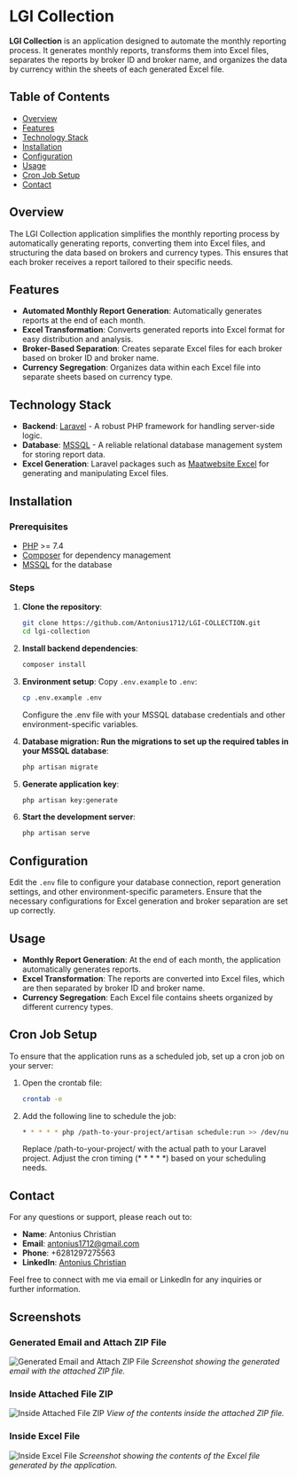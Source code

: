 # LGI Collection

**LGI Collection** is an application designed to automate the monthly reporting process. It generates monthly reports, transforms them into Excel files, separates the reports by broker ID and broker name, and organizes the data by currency within the sheets of each generated Excel file.

## Table of Contents
- [Overview](#overview)
- [Features](#features)
- [Technology Stack](#technology-stack)
- [Installation](#installation)
- [Configuration](#configuration)
- [Usage](#usage)
- [Cron Job Setup](#cron-job-setup)
- [Contact](#contact)

## Overview
The LGI Collection application simplifies the monthly reporting process by automatically generating reports, converting them into Excel files, and structuring the data based on brokers and currency types. This ensures that each broker receives a report tailored to their specific needs.

## Features
- **Automated Monthly Report Generation**: Automatically generates reports at the end of each month.
- **Excel Transformation**: Converts generated reports into Excel format for easy distribution and analysis.
- **Broker-Based Separation**: Creates separate Excel files for each broker based on broker ID and broker name.
- **Currency Segregation**: Organizes data within each Excel file into separate sheets based on currency type.

## Technology Stack
- **Backend**: [Laravel](https://laravel.com/) - A robust PHP framework for handling server-side logic.
- **Database**: [MSSQL](https://www.microsoft.com/en-us/sql-server/sql-server-downloads) - A reliable relational database management system for storing report data.
- **Excel Generation**: Laravel packages such as [Maatwebsite Excel](https://docs.laravel-excel.com/) for generating and manipulating Excel files.

## Installation

### Prerequisites
- [PHP](https://www.php.net/) >= 7.4
- [Composer](https://getcomposer.org/) for dependency management
- [MSSQL](https://www.microsoft.com/en-us/sql-server/sql-server-downloads) for the database

### Steps
1. **Clone the repository**:
   ```bash
   git clone https://github.com/Antonius1712/LGI-COLLECTION.git
   cd lgi-collection
   ```
2. **Install backend dependencies**:
   ```bash
   composer install
   ```
3. **Environment setup**:
   Copy `.env.example` to `.env`:
   ```bash
   cp .env.example .env
   ```
   Configure the .env file with your MSSQL database credentials and other environment-specific variables.

4. **Database migration: Run the migrations to set up the required tables in your MSSQL database**:
   ```bash
   php artisan migrate
   ```
5. **Generate application key**:
   ```bash
   php artisan key:generate
   ```
6. **Start the development server**:
   ```bash
   php artisan serve
   ```

## Configuration

Edit the `.env` file to configure your database connection, report generation settings, and other environment-specific parameters. Ensure that the necessary configurations for Excel generation and broker separation are set up correctly.

## Usage

- **Monthly Report Generation**: At the end of each month, the application automatically generates reports.
- **Excel Transformation**: The reports are converted into Excel files, which are then separated by broker ID and broker name.
- **Currency Segregation**: Each Excel file contains sheets organized by different currency types.

## Cron Job Setup

To ensure that the application runs as a scheduled job, set up a cron job on your server:

1. Open the crontab file:
    ```bash
    crontab -e
    ```
2. Add the following line to schedule the job:
    ```bash
    * * * * * php /path-to-your-project/artisan schedule:run >> /dev/null 2>&1
    ```
    Replace /path-to-your-project/ with the actual path to your Laravel project. Adjust the cron timing (* * * * *) based on your scheduling needs.

## Contact

For any questions or support, please reach out to:

- **Name**: Antonius Christian
- **Email**: antonius1712@gmail.com
- **Phone**: +6281297275563
- **LinkedIn**: [Antonius Christian](https://www.linkedin.com/in/antonius-christian/)

Feel free to connect with me via email or LinkedIn for any inquiries or further information.

## Screenshots

### Generated Email and Attach ZIP File
![Generated Email and Attach ZIP File](https://raw.githubusercontent.com/Antonius1712/docs-screenshots/master/LGI-COLLECTION/GENERATED-EMAIL-AND-ATTACH-ZIP-FILE.png)
*Screenshot showing the generated email with the attached ZIP file.*

### Inside Attached File ZIP
![Inside Attached File ZIP](https://raw.githubusercontent.com/Antonius1712/docs-screenshots/master/LGI-COLLECTION/INSIDE-ATTACHED-FILE-ZIP.png)
*View of the contents inside the attached ZIP file.*

### Inside Excel File
![Inside Excel File](https://raw.githubusercontent.com/Antonius1712/docs-screenshots/master/LGI-COLLECTION/INSIDE-EXCEL-FILE.png)
*Screenshot showing the contents of the Excel file generated by the application.*
